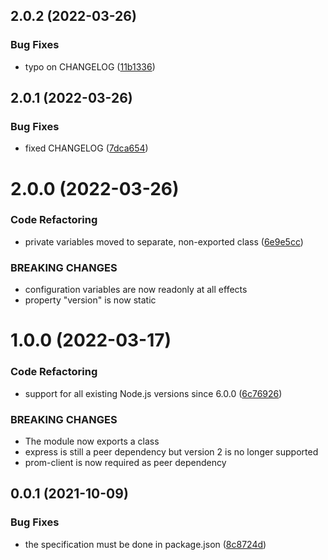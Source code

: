 

## 2.0.2 (2022-03-26)


### Bug Fixes

* typo on CHANGELOG ([11b1336](https://github.com/matteodisabatino/express-prometheus-middleware/commit/11b13369b49179ff693614dd022700a96596557e))


## 2.0.1 (2022-03-26)


### Bug Fixes

* fixed CHANGELOG ([7dca654](https://github.com/matteodisabatino/express-prometheus-middleware/commit/7dca65420ae9a904563a75e96390dbf9f1743a15))


# 2.0.0 (2022-03-26)


### Code Refactoring

* private variables moved to separate, non-exported class ([6e9e5cc](https://github.com/matteodisabatino/express-prometheus-middleware/commit/6e9e5cc41f88a08f7d22fdf0a5de38be1d28bb39))


### BREAKING CHANGES

* configuration variables are now readonly at all effects
* property "version" is now static

# 1.0.0 (2022-03-17)


### Code Refactoring

* support for all existing Node.js versions since 6.0.0 ([6c76926](https://github.com/matteodisabatino/express-prometheus-middleware/commit/6c76926b0eb53683ac9af20c6f38fc77205bd7bc))


### BREAKING CHANGES

* The module now exports a class
* express is still a peer dependency but version 2 is no longer supported
* prom-client is now required as peer dependency


## 0.0.1 (2021-10-09)


### Bug Fixes

* the specification must be done in package.json ([8c8724d](https://github.com/matteodisabatino/express-prometheus-middleware/commit/8c8724d33c8a67be31923910ab69126352027cc0))
